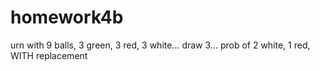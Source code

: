 # homework4b
urn with 9 balls, 3 green, 3 red, 3 white... draw 3... prob of 2 white, 1 red, WITH replacement

